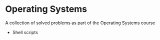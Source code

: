 # Operating Systems
 A collection of solved problems as part of the Operating Systems course

* Shell scripts
